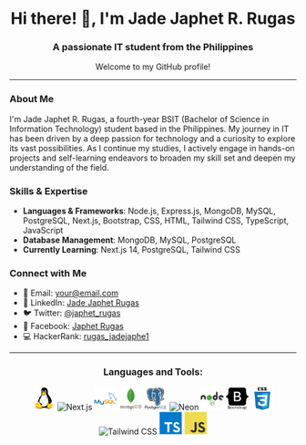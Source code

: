 <div align="center">
  <h1>Hi there! 👋, I'm Jade Japhet R. Rugas</h1>
  <h3>A passionate IT student from the Philippines</h3>
  <p>Welcome to my GitHub profile!</p>
</div>

---

### About Me

I'm Jade Japhet R. Rugas, a fourth-year BSIT (Bachelor of Science in Information Technology) student based in the Philippines. My journey in IT has been driven by a deep passion for technology and a curiosity to explore its vast possibilities. As I continue my studies, I actively engage in hands-on projects and self-learning endeavors to broaden my skill set and deepen my understanding of the field.

### Skills & Expertise

- **Languages & Frameworks**: Node.js, Express.js, MongoDB, MySQL, PostgreSQL, Next.js, Bootstrap, CSS, HTML, Tailwind CSS, TypeScript, JavaScript
- **Database Management**: MongoDB, MySQL, PostgreSQL
- **Currently Learning**: Next.js 14, PostgreSQL, Tailwind CSS

### Connect with Me

- 📧 Email: [your@email.com](mailto:your@email.com)
- 💼 LinkedIn: [Jade Japhet Rugas](https://linkedin.com/in/jade-japhet-rugas-459938288)
- 🐦 Twitter: [@japhet_rugas](https://twitter.com/japhet_rugas)
- 👤 Facebook: [Japhet Rugas](https://www.facebook.com/japhetrugas/)
- 💻 HackerRank: [rugas_jadejaphe1](https://www.hackerrank.com/profile/rugas_jadejaphe1)

---

<div align="center">
  <h3>Languages and Tools:</h3>
  <img src="https://raw.githubusercontent.com/devicons/devicon/master/icons/linux/linux-original.svg" alt="Linux" width="40" height="40" />
  <img src="https://cdn.worldvectorlogo.com/logos/nextjs-2.svg" alt="Next.js" width="40" height="40" />
  <img src="https://raw.githubusercontent.com/devicons/devicon/master/icons/mysql/mysql-original-wordmark.svg" alt="MySQL" width="40" height="40" />
  <img src="https://raw.githubusercontent.com/devicons/devicon/master/icons/mongodb/mongodb-original-wordmark.svg" alt="MongoDB" width="40" height="40" />
  <img src="https://raw.githubusercontent.com/devicons/devicon/master/icons/postgresql/postgresql-original-wordmark.svg" alt="PostgreSQL" width="40" height="40" />
  <img src="https://console.neon.tech/favicon.ico" alt="Neon" width="40" height="40" />
  <img src="https://raw.githubusercontent.com/devicons/devicon/master/icons/nodejs/nodejs-original-wordmark.svg" alt="Node.js" width="40" height="40" />
  <img src="https://raw.githubusercontent.com/devicons/devicon/master/icons/bootstrap/bootstrap-plain-wordmark.svg" alt="Bootstrap" width="40" height="40" />
  <img src="https://raw.githubusercontent.com/devicons/devicon/master/icons/css3/css3-original-wordmark.svg" alt="CSS" width="40" height="40" />
  <img src="https://www.vectorlogo.zone/logos/tailwindcss/tailwindcss-icon.svg" alt="Tailwind CSS" width="40" height="40" />
  <img src="https://raw.githubusercontent.com/devicons/devicon/master/icons/typescript/typescript-original.svg" alt="TypeScript" width="40" height="40" />
  <img src="https://raw.githubusercontent.com/devicons/devicon/master/icons/javascript/javascript-original.svg" alt="JavaScript" width="40" height="40" />
</div>
